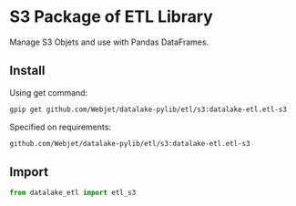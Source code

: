 # S3 Package of ETL Library

Manage S3 Objets and use with Pandas DataFrames.

## Install

Using get command:

```bash
gpip get github.com/Webjet/datalake-pylib/etl/s3:datalake-etl.etl-s3
```

Specified on requirements:

```bash
github.com/Webjet/datalake-pylib/etl/s3:datalake-etl.etl-s3
```

## Import

```python
from datalake_etl import etl_s3
```